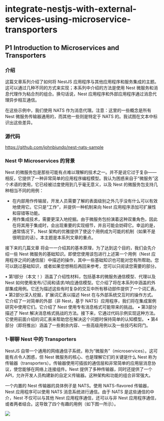 # integrate-nestjs-with-external-services-using-microservice-transporters

## P1 Introduction to Microservices and Transporters

### 介绍

这篇文章系列介绍了如何将 NestJS 应用程序与其他应用程序和服务集成的主题。这可以通过几种不同的方式来实现；本系列中介绍的方法是使用 Nest 微服务和消息代理作为粘合剂的组合。换句话说，Nest 应用程序和外部应用程序通过消息代理异步相互通信。

在这些示例中，我们使用 NATS 作为消息代理。注意：这里的一些概念是所有 Nest 微服务传输器通用的，而其他一些则是特定于 NATS 的。我试图在文本中标识出这些差异。

### 源代码
<https://github.com/johnbiundo/nest-nats-sample>

### Nest 中 Microservices 的背景

Nest 的微服务包是那些可能有点难以理解的技术之一。并不是说它过于复杂——相反，它提供了一种非常简单的应用程序编程模型。我认为困惑来自于“微服务”这个术语的使用，它已经被过度使用到几乎毫无意义，以及 Nest 的微服务包支持几种相当不同的用例：

- 在内部用作传输层，开发人员需要了解的表面级别之外几乎没有什么可以有效地使用它。它只是“工作”，并提供一种机制来向 Nest 应用程序添加可扩展性和容错等功能。
- 用作集成技术，需要更深入地挖掘。由于微服务包扮演着这种双重角色，因此在将其用于集成时，会出现重要的实现细节，并且可能会妨碍它。幸运的是，通常情况下，Nest 架构的优雅提供了使这个用例成为可能的机制（如果不是很明显的话）。本主题是本系列文章的重点。

接下来的几篇文章 将会一一介绍其的基本原理，为了达到这个目的，我们会先介绍一些 Nest 微服务的基础知识。即使您使用该包进行上述第一个用例（Nest 应用程序之间的通信层）中描述的操作，其中一些基础知识也可能对您有所帮助。您可以跳过基础知识，或者如果您想稍后再回来参考，您可以只阅读您需要的部分。

• 第1部分（本文！）涵盖了介绍性材料，包括基本的微服务通信模型、代理以及 Nest 如何使用发布/订阅和请求/响应通信模型。它介绍了将在本系列中涵盖的外部集成用例。它还为描述这些有时复杂的交互中所有移动部件提供了一个词汇表。
• 第2部分深入挖掘，扩展词汇表以描述 Nest 在与外部系统交互时的操作方式。它介绍了一对简单的外部（非 Nest，基于 NATS）应用程序，我们将在集成案例研究中使用它们。它介绍了 Nest 使用专有消息格式可能带来的挑战。
• 第3部分描述了 Nest 解决消息格式挑战的方法。接下来，它通过代码示例实现这种方法。它使用前面介绍的词汇表来帮助您在解决这个问题时保持简单的认知模型。
• 第4部分（即将推出）涵盖了一些剩余内容、一些高级用例以及一些技巧和窍门。

### 1-聊聊 Nest 中的 Transporters

NestJS 自带一个通用的网络通信子系统，称为“微服务”（microservices）。这可能有点令人困惑，但 Nest 微服务的核心、也是理解它们的关键是什么 Nest 称为传输器（transporters）。传输器使用可插拔的通信层和非常简单的应用层消息协议，使您能够在网络上连接组件。Nest 提供了多种传输器，同时还提供了一个 API，允许开发人员构建新的自定义传输器。这种架构和功能的组合非常强大。

一个内置的 Nest 传输器的具体例子是 NATS。使用 NATS-flavored 传输器，Nest 应用程序可以使用 NATS 消息系统进行通信。由于 NATS 是这些通信的中介，Nest 不仅可以与其他 Nest 应用程序通信，还可以与非 Nest 应用程序通信，或者两者结合。这导致了四个有趣的用例（如下图一所示）。

<img src="https://res.cloudinary.com/practicaldev/image/fetch/s--5B0are4M--/c_limit%2Cf_auto%2Cfl_progressive%2Cq_auto%2Cw_880/https://raw.githubusercontent.com/johnbiundo/dev.to-articles/master/blog-posts/micro-nats-1/assets/transporter-use-cases.png"/>


